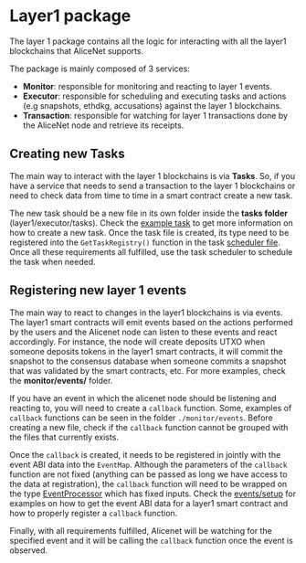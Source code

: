 # Layer1 package

The layer 1 package contains all the logic for interacting with all the layer1 blockchains that AliceNet supports.

The package is mainly composed of 3 services:

- **Monitor**: responsible for monitoring and reacting to layer 1 events.
- **Executor**: responsible for scheduling and executing tasks and actions (e.g snapshots, ethdkg, accusations) against the layer 1 blockchains.
- **Transaction**: responsible for watching for layer 1 transactions done by the AliceNet node and retrieve its receipts.

## Creating new Tasks

The main way to interact with the layer 1 blockchains is via **Tasks**. So, if you have a service that needs to send a transaction to the layer 1 blockchains or need to check data from time to time in a smart contract create a new task.

The new task should be a new file in its own folder inside the **tasks folder** (layer1/executor/tasks). Check the [example task](./executor/tasks/examples/simple_task.go) to get more information on how to create a new task. Once the task file is created, its type need to be registered into the `GetTaskRegistry()` function in the task [scheduler file](./executor/task_scheduler.go). Once all these requirements all fulfilled, use the task scheduler to schedule the task when needed.

## Registering new layer 1 events

The main way to react to changes in the layer1 blockchains is via events. The layer1 smart contracts will emit events based on the actions performed by the users and the Alicenet node can listen to these events and react accordingly. For instance, the node will create deposits UTXO when someone deposits tokens in the layer1 smart contracts, it will commit the snapshot to the consensus database when someone commits a snapshot that was validated by the smart contracts, etc. For more examples, check the **monitor/events/** folder.

If you have an event in which the alicenet node should be listening and reacting to, you will need to create a `callback` function. Some, examples of `callback` functions can be seen in the folder `./monitor/events`. Before creating a new file, check if the `callback` function cannot be grouped with the files that currently exists.

Once the `callback` is created, it needs to be registered in jointly with the event ABI data into the `EventMap`. Although the parameters of the `callback` function are not fixed (anything can be passed as long we have access to the data at registration), the `callback` function will need to be wrapped on the type [EventProcessor](./monitor/objects/event_map.go#L11) which has fixed inputs. Check the [events/setup](./monitor/events/setup.go) for examples on how to get the event ABI data for a layer1 smart contract and how to properly register a `callback` function.

Finally, with all requirements fulfilled, Alicenet will be watching for the specified event and it will be calling the `callback` function once the event is observed.
